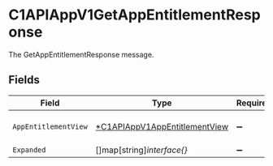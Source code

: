 # C1APIAppV1GetAppEntitlementResponse

The GetAppEntitlementResponse message.


## Fields

| Field                                                                                | Type                                                                                 | Required                                                                             | Description                                                                          |
| ------------------------------------------------------------------------------------ | ------------------------------------------------------------------------------------ | ------------------------------------------------------------------------------------ | ------------------------------------------------------------------------------------ |
| `AppEntitlementView`                                                                 | [*C1APIAppV1AppEntitlementView](../../models/shared/c1apiappv1appentitlementview.md) | :heavy_minus_sign:                                                                   | The AppEntitlementView message.                                                      |
| `Expanded`                                                                           | []map[string]*interface{}*                                                           | :heavy_minus_sign:                                                                   | The expanded field.                                                                  |